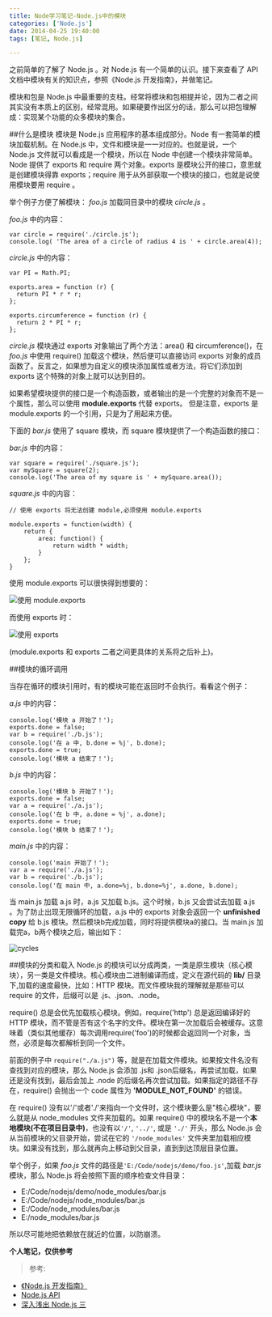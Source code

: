 ```yaml
---
title: Node学习笔记-Node.js中的模块
categories: ['Node.js']
date: 2014-04-25 19:40:00
tags: [笔记, Node.js]

---
```


之前简单的了解了 Node.js 。对 Node.js  有一个简单的认识。接下来查看了 API 文档中模块有关的知识点，参照《Node.js 开发指南》，并做笔记。

<!--more-->

模块和包是 Node.js 中最重要的支柱。经常将模块和包相提并论，因为二者之间其实没有本质上的区别，经常混用。如果硬要作出区分的话，那么可以把包理解成：实现某个功能的众多模块的集合。

##什么是模块
模块是 Node.js 应用程序的基本组成部分。Node 有一套简单的模块加载机制。在 Node.js 中，文件和模块是一一对应的。也就是说，一个 Node.js 文件就可以看成是一个模块，所以在 Node 中创建一个模块非常简单。Node 提供了 exports 和 require 两个对象。exports 是模块公开的接口，意思就是创建模块得靠 exports；require 用于从外部获取一个模块的接口，也就是说使用模块要用 require 。

举个例子方便了解模块： *foo.js* 加载同目录中的模块 *circle.js* 。

*foo.js* 中的内容：

    var circle = require('./circle.js');
    console.log( 'The area of a circle of radius 4 is ' + circle.area(4));

*circle.js* 中的内容：

    var PI = Math.PI;

    exports.area = function (r) {
      return PI * r * r;
    };

    exports.circumference = function (r) {
      return 2 * PI * r;
    };
    
*circle.js* 模块通过 exports 对象输出了两个方法：area() 和 circumference()，在 *foo.js* 中使用 require() 加载这个模块，然后便可以直接访问 exports 对象的成员函数了。反言之，如果想为自定义的模块添加属性或者方法，将它们添加到 exports 这个特殊的对象上就可以达到目的。

如果希望模块提供的接口是一个构造函数，或者输出的是一个完整的对象而不是一个属性，那么可以使用 **module.exports** 代替 exports。
但是注意，exports 是 module.exports 的一个引用，只是为了用起来方便。

下面的 *bar.js* 使用了 square 模块，而 square 模块提供了一个构造函数的接口：

*bar.js* 中的内容：

    var square = require('./square.js');
    var mySquare = square(2);
    console.log('The area of my square is ' + mySquare.area());

*square.js* 中的内容：

    // 使用 exports 将无法创建 module,必须使用 module.exports

    module.exports = function(width) {
        return {
            area: function() {
                return width * width;
            }
        };
    }
    
使用 module.exports 可以很快得到想要的：

![使用 module.exports](http://cl.ly/image/1b32450A2744/download/2014-04-25_205447.png)

而使用 exports 时：

![使用 exports](http://cl.ly/image/040A3H2K2g0n/download/2014-04-25_210131.png)

(module.exports 和 exports 二者之间更具体的关系将之后补上)。


##模块的循环调用

当存在循环的模块引用时，有的模块可能在返回时不会执行。看看这个例子：

*a.js* 中的内容：

    console.log('模块 a 开始了！');
    exports.done = false;
    var b = require('./b.js');
    console.log('在 a 中, b.done = %j', b.done);
    exports.done = true;
    console.log('模块 a 结束了！');
    
*b.js* 中的内容：

    console.log('模块 b 开始了！');
    exports.done = false;
    var a = require('./a.js');
    console.log('在 b 中, a.done = %j', a.done);
    exports.done = true;
    console.log('模块 b 结束了！');
    
*main.js* 中的内容：

    console.log('main 开始了！');
    var a = require('./a.js');
    var b = require('./b.js');
    console.log('在 main 中, a.done=%j, b.done=%j', a.done, b.done);
   

当 main.js 加载 a.js 时，a.js 又加载 b.js。这个时候，b.js 又会尝试去加载 a.js 。为了防止出现无限循环的加载，a.js 中的 exports 对象会返回一个 **unfinished copy** 给 b.js 模块。然后模块b完成加载，同时将提供模块a的接口。当 main.js 加载完a，b两个模块之后，输出如下：

![cycles](http://cl.ly/image/263z0W3W0m0G/download/2014-04-25_212142.png)  

##模块的分类和载入
Node.js 的模块可以分成两类，一类是原生模块（核心模块），另一类是文件模块。核心模块由二进制编译而成，定义在源代码的 **lib/** 目录下,加载的速度最快，比如：HTTP 模块。而文件模块我的理解就是那些可以 require 的文件，后缀可以是 .js、.json、.node。

require() 总是会优先加载核心模块。例如，require('http') 总是返回编译好的HTTP 模块，而不管是否有这个名字的文件。模块在第一次加载后会被缓存。这意味着（类似其他缓存）每次调用require('foo')的时候都会返回同一个对象，当然，必须是每次都解析到同一个文件。

前面的例子中 <code>require("./a.js")</code> 等，就是在加载文件模块。如果按文件名没有查找到对应的模块，那么 Node.js 会添加 .js和 .json后缀名，再尝试加载，如果还是没有找到，最后会加上 .node 的后缀名再次尝试加载。如果指定的路径不存在，require() 会抛出一个 code 属性为 **'MODULE_NOT_FOUND'** 的错误。

在 require() 没有以'/'或者'./'来指向一个文件时，这个模块要么是"核心模块"，要么就是从 node_modules 文件夹加载的。如果 require() 中的模块名不是一个**本地模块(不在项目目录中)**，也没有以<code>'/'</code>, <code>'../'</code>, 或是 <code>'./'</code> 开头，那么 Node.js 会从当前模块的父目录开始，尝试在它的 <code>'/node_modules'</code> 文件夹里加载相应模块。如果没有找到，那么就再向上移动到父目录，直到到达顶层目录位置。

举个例子，如果 *foo.js* 文件的路径是<code>'E:/Code/nodejs/demo/foo.js'</code>,加载 *bar.js* 模块，那么 Node.js 将会按照下面的顺序检查文件目录：

* E:/Code/nodejs/demo/node_modules/bar.js
* E:/Code/nodejs/node_modules/bar.js
* E:/Code/node_modules/bar.js
* E:/node_modules/bar.js

所以尽可能地把依赖放在就近的位置，以防崩溃。


**个人笔记，仅供参考**

>参考:  
* [《Node.js 开发指南》](http://book.douban.com/subject/10789820/)  
* [Node.js API](http://nodejs.org/docs/latest/api/modules.html#modules_core_modules)  
* [深入浅出 Node.js 三](http://www.infoq.com/cn/articles/nodejs-module-mechanism)



    





